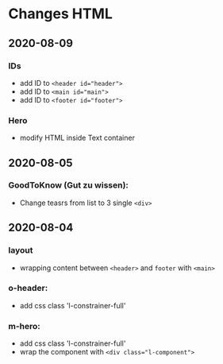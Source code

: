 # Changes HTML

## 2020-08-09

### IDs

- add ID to `<header id="header">`
- add ID to `<main id="main">`
- add ID to `<footer id="footer">`

### Hero

- modify HTML inside Text container

## 2020-08-05

### GoodToKnow (Gut zu wissen):

- Change teasrs from list to 3 single `<div>`

## 2020-08-04

### layout

- wrapping content between `<header>` and `footer` with `<main>`

### o-header:

- add css class 'l-constrainer-full'

### m-hero:

- add css class 'l-constrainer-full'
- wrap the component with `<div class="l-component">`
